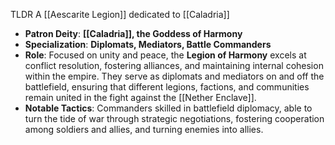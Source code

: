TLDR
A [[Aescarite Legion]] dedicated to [[Caladria]]

- **Patron Deity**: **[[Caladria]], the Goddess of Harmony**
- **Specialization**: **Diplomats, Mediators, Battle Commanders**
- **Role**: Focused on unity and peace, the **Legion of Harmony** excels at conflict resolution, fostering alliances, and maintaining internal cohesion within the empire. They serve as diplomats and mediators on and off the battlefield, ensuring that different legions, factions, and communities remain united in the fight against the [[Nether Enclave]].
- **Notable Tactics**: Commanders skilled in battlefield diplomacy, able to turn the tide of war through strategic negotiations, fostering cooperation among soldiers and allies, and turning enemies into allies.